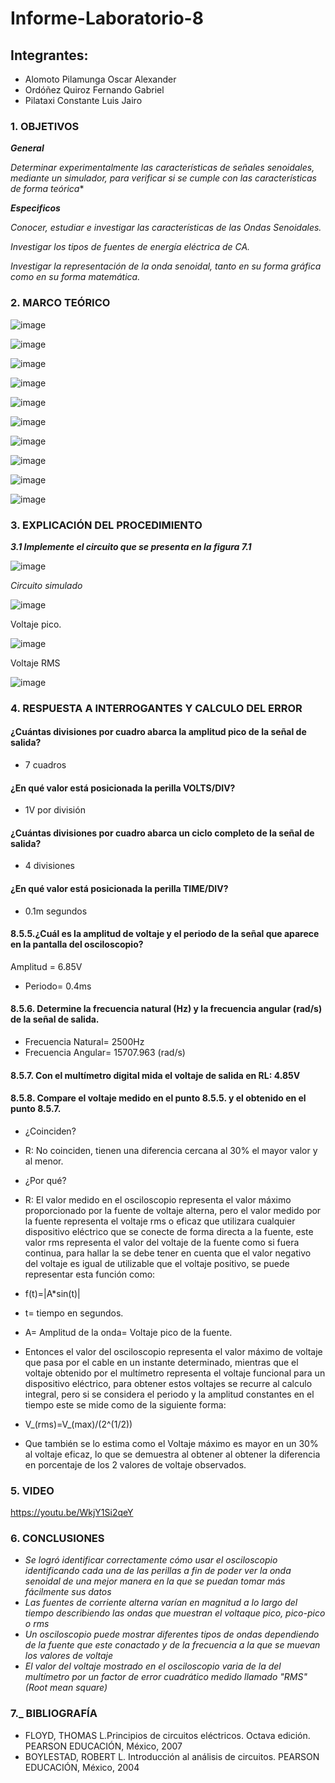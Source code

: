 # Informe-Laboratorio-8

## Integrantes:

  * Alomoto Pilamunga Oscar Alexander
  * Ordóñez Quiroz Fernando Gabriel
  * Pilataxi Constante Luis Jairo

### 1. OBJETIVOS

***General***

*Determinar experimentalmente las características de señales senoidales, mediante un simulador, para verificar si se cumple con las 
características de forma teórica**

***Especificos*** 

*Conocer, estudiar e investigar las características de las Ondas Senoidales.*

*Investigar los tipos de fuentes de energía eléctrica de CA.*

*Investigar la representación de la onda senoidal, tanto en su forma gráfica como
en su forma matemática.*

### 2. MARCO TEÓRICO

![image](https://user-images.githubusercontent.com/104925648/219509366-bca36d49-fd49-49e4-be45-04392521d79e.png)

![image](https://user-images.githubusercontent.com/104925648/219542130-3608fc30-2e06-436e-b98f-42357b913604.png)

![image](https://user-images.githubusercontent.com/104925648/219542158-011b82a1-14c2-4644-b602-71c0c4a2e2a0.png)

![image](https://user-images.githubusercontent.com/104925648/219540581-f57b3595-d985-414d-986a-e1421c3e57cd.png)

![image](https://user-images.githubusercontent.com/104925648/219540614-762eb18e-1495-400f-8bce-dc4968abea80.png)

![image](https://user-images.githubusercontent.com/104925648/219540647-c578356a-96f1-473d-9b64-c9679f65f9ed.png)

![image](https://user-images.githubusercontent.com/104925648/219540755-e8993115-8700-4253-a452-a48317b15cbe.png)

![image](https://user-images.githubusercontent.com/104925648/219540799-9beb0afa-7866-409f-8213-67788bdb9a16.png)

![image](https://user-images.githubusercontent.com/104925648/219540838-6c1531cf-9359-478e-a3f2-4b3464f9601f.png)

![image](https://user-images.githubusercontent.com/104925648/219540863-11b09fbb-e0f7-4ef6-b0cc-d0cbf206d2d1.png)

### 3. EXPLICACIÓN DEL PROCEDIMIENTO

***3.1 Implemente el circuito que se presenta en la figura 7.1***

![image](https://user-images.githubusercontent.com/116774906/219546996-62bb3cf5-e184-4d74-8ba0-36e5f22b6383.png)

*Circuito simulado*

![image](https://user-images.githubusercontent.com/116774906/219546500-8e72b7d1-0c5f-47b2-842e-2620919d6567.png)

Voltaje pico.

![image](https://user-images.githubusercontent.com/116774906/219546899-ee8bcc98-0ba0-4a7e-84f0-92e7eab58aaf.png)

Voltaje RMS

![image](https://user-images.githubusercontent.com/116774906/219546432-68c090a7-539a-4a6c-86a8-cdf61c1fa152.png)


### 4. RESPUESTA A INTERROGANTES Y CALCULO DEL ERROR

#### ¿Cuántas divisiones por cuadro abarca la amplitud pico de la señal de salida?

* 7 cuadros

#### ¿En qué valor está posicionada la perilla VOLTS/DIV?

* 1V por división

#### ¿Cuántas divisiones por cuadro abarca un ciclo completo de la señal de salida?

* 4 divisiones

#### ¿En qué valor está posicionada la perilla TIME/DIV?

* 0.1m segundos

#### 8.5.5.¿Cuál es la amplitud de voltaje y el periodo de la señal que aparece en la pantalla del osciloscopio?
Amplitud = 6.85V 

* Periodo= 0.4ms

#### 8.5.6. Determine la frecuencia natural (Hz) y la frecuencia angular (rad/s) de la señal de salida.

* Frecuencia Natural= 2500Hz 
* Frecuencia Angular= 15707.963 (rad/s)

#### 8.5.7. Con el multímetro digital mida el voltaje de salida en RL: 4.85V
#### 8.5.8. Compare el voltaje medido en el punto 8.5.5. y el obtenido en el punto 8.5.7.
* ¿Coinciden?
 - R: No coinciden, tienen una diferencia cercana al 30% el mayor valor y al menor. 
* ¿Por qué?
 - R: El valor medido en el osciloscopio representa el valor máximo proporcionado por la fuente de voltaje alterna, pero el valor medido por la fuente representa el voltaje rms o eficaz que utilizara cualquier dispositivo eléctrico que se conecte de forma directa a la fuente, este valor rms representa el valor del voltaje de la fuente como si fuera continua, para hallar la se debe tener en cuenta que el valor negativo del voltaje es igual de utilizable que el voltaje positivo, se puede representar esta función como: 

* f(t)=|A*sin(t)|

 - t= tiempo en segundos.
 - A= Amplitud de la onda= Voltaje pico de la fuente. 
 
- Entonces el valor del osciloscopio representa el valor máximo de voltaje que pasa por el cable en un instante determinado, mientras que el voltaje obtenido por el multímetro representa el voltaje funcional para un dispositivo eléctrico, para obtener estos voltajes se recurre al calculo integral, pero si se considera el periodo y la amplitud constantes en el tiempo este se mide como de la siguiente forma: 

* V_(rms)=V_(max)/(2^(1/2))

- Que también se lo estima como el Voltaje máximo es mayor en un 30% al voltaje eficaz, lo que se demuestra al obtener al obtener la diferencia en porcentaje de los 2 valores de voltaje observados. 

### 5. VIDEO

https://youtu.be/WkjY1Si2qeY

### 6. CONCLUSIONES

- *Se logró identificar correctamente cómo usar el osciloscopio identificando cada una de las perillas a fin de poder ver la onda senoidal de 
   una mejor manera en la que se puedan tomar más fácilmente sus datos*
- *Las fuentes de corriente alterna varían en magnitud a lo largo del tiempo describiendo las ondas que muestran el voltaque pico, pico-pico o rms*
- *Un osciloscopio puede mostrar diferentes tipos de ondas dependiendo de la fuente que este conactado y de la frecuencia a la que se muevan los valores de voltaje*
- *El valor del voltaje mostrado en el osciloscopio varia de la del multímetro por un factor de error cuadrático medido llamado "RMS" (Root mean square)*

### 7._ BIBLIOGRAFÍA

- FLOYD, THOMAS L.Principios de circuitos eléctricos. Octava edición. PEARSON EDUCACIÓN, México, 2007
- BOYLESTAD, ROBERT L. Introducción al análisis de circuitos. PEARSON EDUCACIÓN, México, 2004

